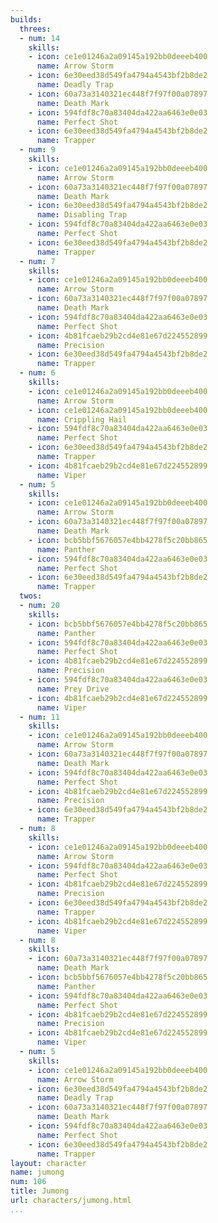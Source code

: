```yaml
---
builds:
  threes:
  - num: 14
    skills:
    - icon: ce1e01246a2a09145a192bb0deeeb400
      name: Arrow Storm
    - icon: 6e30eed38d549fa4794a4543bf2b8de2
      name: Deadly Trap
    - icon: 60a73a3140321ec448f7f97f00a07897
      name: Death Mark
    - icon: 594fdf8c70a83404da422aa6463e0e03
      name: Perfect Shot
    - icon: 6e30eed38d549fa4794a4543bf2b8de2
      name: Trapper
  - num: 9
    skills:
    - icon: ce1e01246a2a09145a192bb0deeeb400
      name: Arrow Storm
    - icon: 60a73a3140321ec448f7f97f00a07897
      name: Death Mark
    - icon: 6e30eed38d549fa4794a4543bf2b8de2
      name: Disabling Trap
    - icon: 594fdf8c70a83404da422aa6463e0e03
      name: Perfect Shot
    - icon: 6e30eed38d549fa4794a4543bf2b8de2
      name: Trapper
  - num: 7
    skills:
    - icon: ce1e01246a2a09145a192bb0deeeb400
      name: Arrow Storm
    - icon: 60a73a3140321ec448f7f97f00a07897
      name: Death Mark
    - icon: 594fdf8c70a83404da422aa6463e0e03
      name: Perfect Shot
    - icon: 4b81fcaeb29b2cd4e81e67d224552899
      name: Precision
    - icon: 6e30eed38d549fa4794a4543bf2b8de2
      name: Trapper
  - num: 6
    skills:
    - icon: ce1e01246a2a09145a192bb0deeeb400
      name: Arrow Storm
    - icon: ce1e01246a2a09145a192bb0deeeb400
      name: Crippling Hail
    - icon: 594fdf8c70a83404da422aa6463e0e03
      name: Perfect Shot
    - icon: 6e30eed38d549fa4794a4543bf2b8de2
      name: Trapper
    - icon: 4b81fcaeb29b2cd4e81e67d224552899
      name: Viper
  - num: 5
    skills:
    - icon: ce1e01246a2a09145a192bb0deeeb400
      name: Arrow Storm
    - icon: 60a73a3140321ec448f7f97f00a07897
      name: Death Mark
    - icon: bcb5bbf5676057e4bb4278f5c20bb865
      name: Panther
    - icon: 594fdf8c70a83404da422aa6463e0e03
      name: Perfect Shot
    - icon: 6e30eed38d549fa4794a4543bf2b8de2
      name: Trapper
  twos:
  - num: 20
    skills:
    - icon: bcb5bbf5676057e4bb4278f5c20bb865
      name: Panther
    - icon: 594fdf8c70a83404da422aa6463e0e03
      name: Perfect Shot
    - icon: 4b81fcaeb29b2cd4e81e67d224552899
      name: Precision
    - icon: 594fdf8c70a83404da422aa6463e0e03
      name: Prey Drive
    - icon: 4b81fcaeb29b2cd4e81e67d224552899
      name: Viper
  - num: 11
    skills:
    - icon: ce1e01246a2a09145a192bb0deeeb400
      name: Arrow Storm
    - icon: 60a73a3140321ec448f7f97f00a07897
      name: Death Mark
    - icon: 594fdf8c70a83404da422aa6463e0e03
      name: Perfect Shot
    - icon: 4b81fcaeb29b2cd4e81e67d224552899
      name: Precision
    - icon: 6e30eed38d549fa4794a4543bf2b8de2
      name: Trapper
  - num: 8
    skills:
    - icon: ce1e01246a2a09145a192bb0deeeb400
      name: Arrow Storm
    - icon: 594fdf8c70a83404da422aa6463e0e03
      name: Perfect Shot
    - icon: 4b81fcaeb29b2cd4e81e67d224552899
      name: Precision
    - icon: 6e30eed38d549fa4794a4543bf2b8de2
      name: Trapper
    - icon: 4b81fcaeb29b2cd4e81e67d224552899
      name: Viper
  - num: 8
    skills:
    - icon: 60a73a3140321ec448f7f97f00a07897
      name: Death Mark
    - icon: bcb5bbf5676057e4bb4278f5c20bb865
      name: Panther
    - icon: 594fdf8c70a83404da422aa6463e0e03
      name: Perfect Shot
    - icon: 4b81fcaeb29b2cd4e81e67d224552899
      name: Precision
    - icon: 4b81fcaeb29b2cd4e81e67d224552899
      name: Viper
  - num: 5
    skills:
    - icon: ce1e01246a2a09145a192bb0deeeb400
      name: Arrow Storm
    - icon: 6e30eed38d549fa4794a4543bf2b8de2
      name: Deadly Trap
    - icon: 60a73a3140321ec448f7f97f00a07897
      name: Death Mark
    - icon: 594fdf8c70a83404da422aa6463e0e03
      name: Perfect Shot
    - icon: 6e30eed38d549fa4794a4543bf2b8de2
      name: Trapper
layout: character
name: jumong
num: 106
title: Jumong
url: characters/jumong.html
...
```

